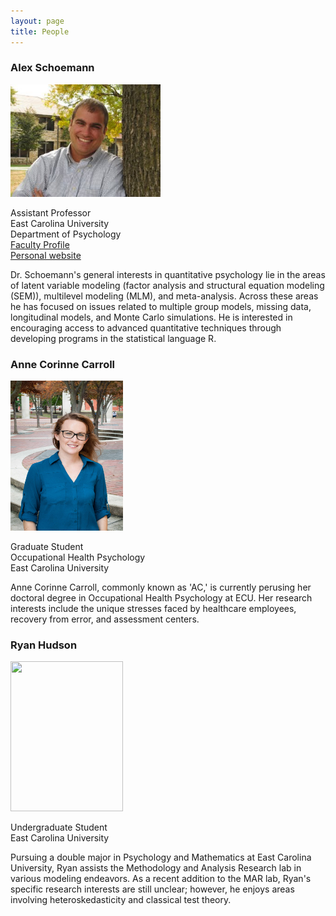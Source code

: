 ```yaml
---
layout: page
title: People
---
```


### Alex Schoemann
<img src="https://raw.githubusercontent.com/schoam4/schoam4.github.io/master/public/Alex%20Schoemann.jpg" width="240" height="180" />

Assistant Professor<br>
East Carolina University<br>
Department of Psychology<br>
[Faculty Profile](http://www.ecu.edu/psyc/schoemann.cfm)<br>
[Personal website](https://sites.google.com/site/alexandermschoemann)<br>

Dr. Schoemann's general interests in quantitative psychology lie in the areas of latent variable modeling (factor analysis and structural equation modeling (SEM)), multilevel modeling (MLM), and meta-analysis. Across these areas he has focused on issues related to multiple group models, missing data, longitudinal models, and Monte Carlo simulations. He is interested in encouraging access to advanced quantitative techniques through developing programs in the statistical language R. 

### Anne Corinne Carroll

<img src="https://github.com/schoam4/schoam4.github.io/raw/master/public/MAR_lab_Anne.jpg" width="180" height="240" />

Graduate Student<br>
Occupational Health Psychology <br>
East Carolina University <br>

Anne Corinne Carroll, commonly known as 'AC,' is currently perusing her doctoral degree in Occupational Health Psychology at ECU. Her research interests include the unique stresses faced by healthcare employees, recovery from error, and assessment centers. 


### Ryan Hudson

<img src="https://github.com/schoam4/schoam4.github.io/raw/master/public/MAR_lab_Ryan.jpg" width="180" height="240" />

Undergraduate Student <br>
East Carolina University <br>

Pursuing a double major in Psychology and Mathematics at East Carolina University, Ryan assists the Methodology and Analysis Research lab in various modeling endeavors. As a recent addition to the MAR lab, Ryan's specific research interests are still unclear; however, he enjoys areas involving heteroskedasticity and classical test theory.  